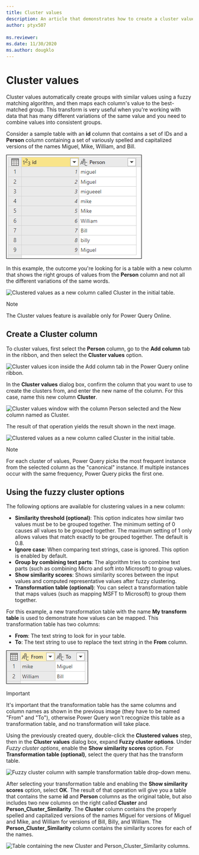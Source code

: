 ```yaml
---
title: Cluster values
description: An article that demonstrates how to create a cluster values column in Power Query
author: ptyx507

ms.reviewer: 
ms.date: 11/30/2020
ms.author: dougklo
---
```


# Cluster values

Cluster values automatically create groups with similar values using a fuzzy matching algorithm, and then maps each column's value to the best-matched group. This transform is very useful when you're working with data that has many different variations of the same value and you need to combine values into consistent groups.

Consider a sample table with an **id** column that contains a set of IDs and a **Person** column containing a set of variously spelled and capitalized versions of the names Miguel, Mike, William, and Bill.

![Table with nine rows of entries that contain various spellings and captilizations of the name Miguel and William.](images/me-fuzzy-grouping-sample-source-table.png)

In this example, the outcome you're looking for is a table with a new column that shows the right groups of values from the **Person** column and not all the different variations of the same words.

![Clustered values as a new column called Cluster in the initial table.](images/cluster-column-initial-result.png)

> [!NOTE]
> The Cluster values feature is available only for Power Query Online.

## Create a Cluster column

To cluster values, first select the **Person** column, go to the **Add column** tab in the ribbon, and then select the **Cluster values** option.

![Cluster values icon inside the Add column tab in the Power Query online ribbon.](images/cluster-column-icon.png)

In the **Cluster values** dialog box, confirm the column that you want to use to create the clusters from, and enter the new name of the column. For this case, name this new column **Cluster**.

![Cluster values window with the column Person selected and the New column named as Cluster.](images/cluster-column-window-default.png)

The result of that operation yields the result shown in the next image.

![Clustered values as a new column called Cluster in the initial table.](images/cluster-column-initial-result.png)

>[!NOTE]
>For each cluster of values, Power Query picks the most frequent instance from the selected column as the "canonical" instance. If multiple instances occur with the same frequency, Power Query picks the first one. 

## Using the fuzzy cluster options

The following options are available for clustering values in a new column:

* **Similarity threshold (optional)**: This option indicates how similar two values must be to be grouped together. The minimum setting of 0 causes all values to be grouped together. The maximum setting of 1 only allows values that match exactly to be grouped together. The default is 0.8.
* **Ignore case**: When comparing text strings, case is ignored. This option is enabled by default.
* **Group by combining text parts**: The algorithm tries to combine text parts (such as combining Micro and soft into Microsoft) to group values.
* **Show similarity scores**: Shows similarity scores between the input values and computed representative values after fuzzy clustering.
* **Transformation table (optional)**: You can select a transformation table that maps values (such as mapping MSFT to Microsoft) to group them together.

For this example, a new transformation table with the name **My transform table** is used to demonstrate how values can be mapped. This transformation table has two columns:
* **From**: The text string to look for in your table.
* **To**: The text string to use to replace the text string in the **From** column.

![Table showing From values of mike and William, and To values of Miguel and Bill.](images/me-fuzzy-grouping-sample-transformation-table.png)

>[!IMPORTANT]
>It's important that the transformation table has the same columns and column names as shown in the previous image (they have to be named "From" and "To"), otherwise Power Query won't recognize this table as a transformation table, and no transformation will take place.

Using the previously created query, double-click the **Clustered values** step, then in the **Cluster values** dialog box, expand **Fuzzy cluster options**. Under *Fuzzy cluster options*, enable the **Show similarity scores** option. For **Transformation table (optional)**, select the query that has the transform table.

![Fuzzy cluster column with sample transformation table drop-down menu.](images/cluster-column-fuzzy-cluster-options-with-transform-table.png)

After selecting your transformation table and enabling the **Show similarity scores** option, select **OK**. The result of that operation will give you a table that contains the same **id** and **Person** columns as the original table, but also includes two new columns on the right called **Cluster** and **Person_Cluster_Similarity**. The **Cluster** column contains the properly spelled and capitalized versions of the names Miguel for versions of Miguel and Mike, and William for versions of Bill, Billy, and William. The **Person_Cluster_Similarity** column contains the similarity scores for each of the names.

![Table containing the new Cluster and Person_Cluster_Similarity columns.](images/cluster-column-final-table.png)
